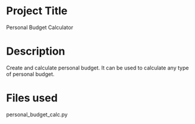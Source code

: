 # Project Title
Personal Budget Calculator

# Description
Create and calculate personal budget. It can be used to calculate any type of personal budget.

# Files used
personal_budget_calc.py
